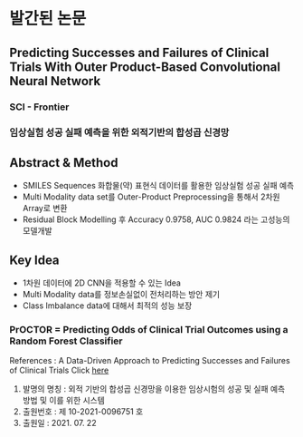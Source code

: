 # 발간된 논문

## Predicting Successes and Failures of Clinical Trials With Outer Product-Based Convolutional Neural Network
### SCI - Frontier
### 임상실험 성공 실패 예측을 위한 외적기반의 합성곱 신경망 

## Abstract & Method
* SMILES Sequences 화합물(약) 표현식 데이터를 활용한 임상실험 성공 실패 예측
* Multi Modality data set를 Outer-Product Preprocessing을 통해서 2차원 Array로 변환
* Residual Block Modelling 후 Accuracy 0.9758, AUC 0.9824 라는 고성능의 모델개발

## Key Idea
* 1차원 데이터에 2D CNN을 적용할 수 있는 Idea
* Multi Modality data를 정보손실없이 전처리하는 방안 제기
* Class Imbalance data에 대해서 최적의 성능 보장

### PrOCTOR = Predicting Odds of Clinical Trial Outcomes using a Random Forest Classifier
References : A Data-Driven Approach to Predicting Successes and Failures of Clinical Trials 
Click [here](https://github.com/kgayvert/PrOCTOR)

1. 발명의 명칭 : 외적 기반의 합성곱 신경망을 이용한 임상시험의 성공 및 실패 예측 방법 및 이를 위한 시스템
2. 출원번호 : 제 10-2021-0096751 호
3. 출원일 : 2021. 07. 22
